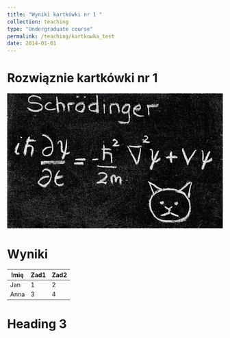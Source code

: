 ```yaml
---
title: "Wyniki kartkówki nr 1 "
collection: teaching
type: "Undergraduate course"
permalink: /teaching/kartkowka_test
date: 2014-01-01
---
```


Rozwiąznie kartkówki nr 1
======

![alt text](sol1.jpg "Title")

Wyniki
======

| Imię  | Zad1 | Zad2 |
|-------|------|------|
| Jan   | 1    | 2    |
| Anna  | 3    | 4    |

Heading 3
======